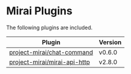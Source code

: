 # Mirai Plugins

The following plugins are included.

| Plugin                                                       | Version |
| ------------------------------------------------------------ |---------|
| [project-mirai/chat-command](https://github.com/project-mirai/chat-command) | v0.6.0  |
| [project-mirai/mirai-api-http](https://github.com/project-mirai/mirai-api-http) | v2.8.0  |

